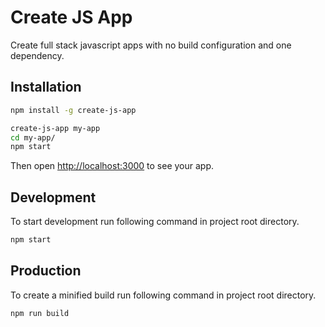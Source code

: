 # Create JS App

Create full stack javascript apps with no build configuration and one dependency.

## Installation

```sh
npm install -g create-js-app

create-js-app my-app
cd my-app/
npm start
```

Then open [http://localhost:3000](http://localhost:3000) to see your app.

## Development

To start development run following command in project root directory.

```sh
npm start
```

## Production

To create a minified build run following command in project root directory.

```sh
npm run build
```

